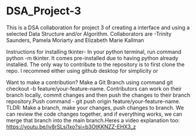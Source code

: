 # DSA_Project-3
This is a DSA collaboration for project 3 of creating a interface and using a selected Data Structure and/or Algorithm. 
Collaborators are  -Trinity Saunders, Pamela Moriarty and Elizabeth Marie Kallman

Instructions for installing tkinter- In your python terminal, run command python -m tkinter.
It comes pre-installed due to having python already installed.
The only way to contribute to the repository is to first clone the repo. I recommed either using github desktop for simplicity or 

Want to make a contribution? Make a Git Branch using command git checkout -b feature/your-feature-name. Contributors can work on their branch locally, commit changes and then push the changes to their branch repository.Push command  -  git push origin feature/your-feature-name. TLDR: Make a branch, make your changes, push changes to branch. We can review the code changes together, and if everything works, we can merge that branch into the main branch.Heres a video explanation too: https://youtu.be/iv8rSLsi1xo?si=b3OtKKNZZ-EHX3_z
